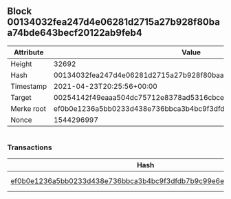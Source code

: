 ## Block 00134032fea247d4e06281d2715a27b928f80baa74bde643becf20122ab9feb4

Attribute | Value
--- | ---
Height | 32692
Hash | 00134032fea247d4e06281d2715a27b928f80baa74bde643becf20122ab9feb4
Timestamp | 2021-04-23T20:25:56+00:00
Target | 00254142f49eaaa504dc75712e8378ad5316cbcead634704b3734b6271167cc4
Merke root | ef0b0e1236a5bb0233d438e736bbca3b4bc9f3dfdb7b9c99e6e208a6032ea186
Nonce | 1544296997

```

```

### Transactions

Hash | Amount
--- | ---
[ef0b0e1236a5bb0233d438e736bbca3b4bc9f3dfdb7b9c99e6e208a6032ea186](ef0b0e1236a5bb0233d438e736bbca3b4bc9f3dfdb7b9c99e6e208a6032ea186.md) | 10.00000000 SKEPTI 
